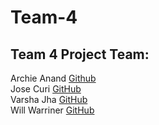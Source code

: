 # Team-4
## Team 4 Project Team:<br>
Archie Anand [Github](https://github.com/archieanand)<br>
Jose Curi [GitHub](https://github.com/joseluiscuri)<br>
Varsha Jha [GitHub](https://github.com/varshajha28)<br>
Will Warriner [GitHub](https://github.com/Sukurudo)<br>
